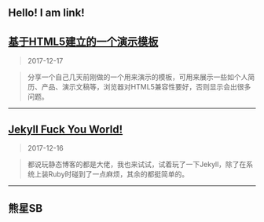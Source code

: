 <link rel="stylesheet" href="https://link9596.github.io/link/css/style.css">

## Hello! I am link!
## [基于HTML5建立的一个演示模板](http://link9596.github.io/link/blog/ppts)
 > 2017-12-17

 > 分享一个自己几天前刚做的一个用来演示的模板，可用来展示一些如个人简历、产品、演示文稿等，浏览器对HTML5兼容性要好，否则显示会出很多问题。

*** 

## [Jekyll Fuck You World!](http://link9596.github.io/link/blog/fuck-world)
> 2017-12-16

> 都说玩静态博客的都是大佬，我也来试试，试着玩了一下Jekyll，除了在系统上装Ruby时碰到了一点麻烦，其余的都挺简单的。

***

## 熊星SB
